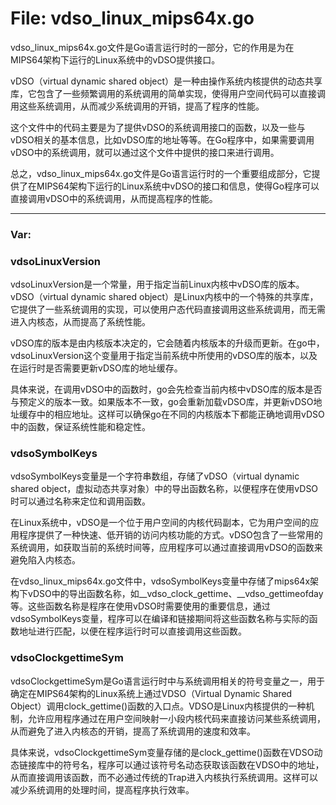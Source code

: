 # File: vdso_linux_mips64x.go

vdso_linux_mips64x.go文件是Go语言运行时的一部分，它的作用是为在MIPS64架构下运行的Linux系统中的vDSO提供接口。

vDSO（virtual dynamic shared object）是一种由操作系统内核提供的动态共享库，它包含了一些频繁调用的系统调用的简单实现，使得用户空间代码可以直接调用这些系统调用，从而减少系统调用的开销，提高了程序的性能。

这个文件中的代码主要是为了提供vDSO的系统调用接口的函数，以及一些与vDSO相关的基本信息，比如vDSO库的地址等等。在Go程序中，如果需要调用vDSO中的系统调用，就可以通过这个文件中提供的接口来进行调用。

总之，vdso_linux_mips64x.go文件是Go语言运行时的一个重要组成部分，它提供了在MIPS64架构下运行的Linux系统中vDSO的接口和信息，使得Go程序可以直接调用vDSO中的系统调用，从而提高程序的性能。




---

### Var:

### vdsoLinuxVersion

vdsoLinuxVersion是一个常量，用于指定当前Linux内核中vDSO库的版本。vDSO（virtual dynamic shared object）是Linux内核中的一个特殊的共享库，它提供了一些系统调用的实现，可以使用户态代码直接调用这些系统调用，而无需进入内核态，从而提高了系统性能。

vDSO库的版本是由内核版本决定的，它会随着内核版本的升级而更新。在go中，vdsoLinuxVersion这个变量用于指定当前系统中所使用的vDSO库的版本，以及在运行时是否需要更新vDSO库的地址缓存。

具体来说，在调用vDSO中的函数时，go会先检查当前内核中vDSO库的版本是否与预定义的版本一致。如果版本不一致，go会重新加载vDSO库，并更新vDSO地址缓存中的相应地址。这样可以确保go在不同的内核版本下都能正确地调用vDSO中的函数，保证系统性能和稳定性。



### vdsoSymbolKeys

vdsoSymbolKeys变量是一个字符串数组，存储了vDSO（virtual dynamic shared object，虚拟动态共享对象）中的导出函数名称，以便程序在使用vDSO时可以通过名称来定位和调用函数。

在Linux系统中，vDSO是一个位于用户空间的内核代码副本，它为用户空间的应用程序提供了一种快速、低开销的访问内核功能的方式。vDSO包含了一些常用的系统调用，如获取当前的系统时间等，应用程序可以通过直接调用vDSO的函数来避免陷入内核态。

在vdso_linux_mips64x.go文件中，vdsoSymbolKeys变量中存储了mips64x架构下vDSO中的导出函数名称，如__vdso_clock_gettime、__vdso_gettimeofday等。这些函数名称是程序在使用vDSO时需要使用的重要信息，通过vdsoSymbolKeys变量，程序可以在编译和链接期间将这些函数名称与实际的函数地址进行匹配，以便在程序运行时可以直接调用这些函数。



### vdsoClockgettimeSym

vdsoClockgettimeSym是Go语言运行时中与系统调用相关的符号变量之一，用于确定在MIPS64架构的Linux系统上通过VDSO（Virtual Dynamic Shared Object）调用clock_gettime()函数的入口点。VDSO是Linux内核提供的一种机制，允许应用程序通过在用户空间映射一小段内核代码来直接访问某些系统调用，从而避免了进入内核态的开销，提高了系统调用的速度和效率。

具体来说，vdsoClockgettimeSym变量存储的是clock_gettime()函数在VDSO动态链接库中的符号名，程序可以通过该符号名动态获取该函数在VDSO中的地址，从而直接调用该函数，而不必通过传统的Trap进入内核执行系统调用。这样可以减少系统调用的处理时间，提高程序执行效率。



